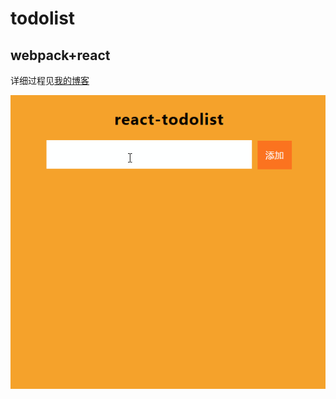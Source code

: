todolist  
====   
webpack+react  
----
详细过程见[我的博客](http://blog.csdn.net/heyue_99/article/details/68951001)   
  
![](https://github.com/heyue-99/todolist/blob/master/todolist.gif) 
